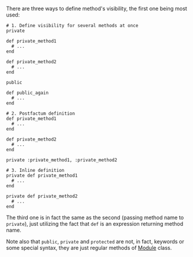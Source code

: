 There are three ways to define method's visibility, the first one being most used:

    # 1. Define visibility for several methods at once
    private

    def private_method1
      # ...
    end

    def private_method2
      # ...
    end

    public

    def public_again
      # ...
    end

    # 2. Postfactum definition
    def private_method1
      # ...
    end

    def private_method2
      # ...
    end

    private :private_method1, :private_method2

    # 3. Inline definition
    private def private_method1
      # ...
    end

    private def private_method2
      # ...
    end

The third one is in fact the same as the second (passing method name to `private`), just utilizing
the fact that `def` is an expression returning method name.

Note also that `public`, `private` and `protected` are not, in fact, keywords or some special syntax,
they are just regular methods of [Module](../builtin/core/module-class.md#module) class.